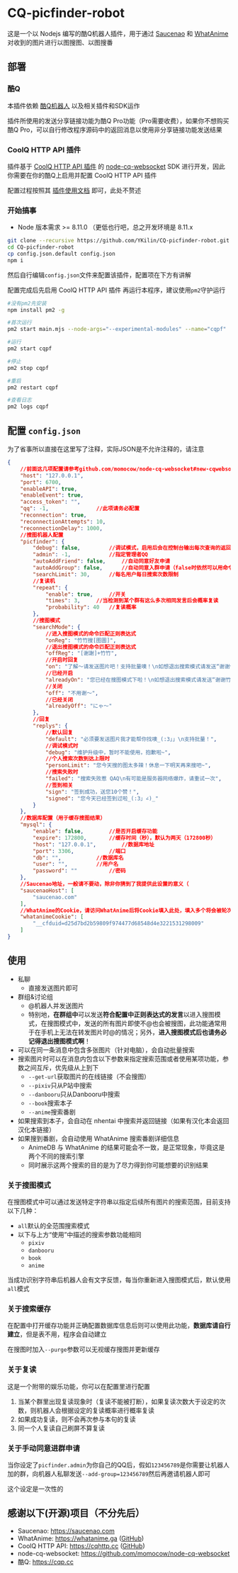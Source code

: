 # CQ-picfinder-robot
这是一个以 Nodejs 编写的酷Q机器人插件，用于通过 [Saucenao](https://saucenao.com/) 和 [WhatAnime](https://whatanime.ga) 对收到的图片进行以图搜图、以图搜番

## 部署
### 酷Q
本插件依赖 [酷Q机器人](https://cqp.cc) 以及相关插件和SDK运作

插件所使用的发送分享链接功能为酷Q Pro功能（Pro需要收费），如果你不想购买酷Q Pro，可以自行修改程序源码中的返回消息以使用非分享链接功能发送结果

### CoolQ HTTP API 插件
插件基于 [CoolQ HTTP API 插件](https://github.com/richardchien/coolq-http-api) 的 [node-cq-websocket](https://github.com/momocow/node-cq-websocket) SDK 进行开发，因此你需要在你的酷Q上启用并配置 CoolQ HTTP API 插件

配置过程按照其 [插件使用文档](https://cqhttp.cc/docs/4.2/#/Configuration) 即可，此处不赘述

### 开始搞事
- Node 版本需求 >= 8.11.0 （更低也行吧，总之开发环境是 8.11.x

```bash
git clone --recursive https://github.com/YKilin/CQ-picfinder-robot.git
cd CQ-picfinder-robot
cp config.json.default config.json
npm i
```

然后自行编辑`config.json`文件来配置该插件，配置项在下方有讲解

配置完成后先启用 CoolQ HTTP API 插件 再运行本程序，建议使用`pm2`守护运行
```bash
#没有pm2先安装
npm install pm2 -g

#首次运行
pm2 start main.mjs --node-args="--experimental-modules" --name="cqpf"

#运行
pm2 start cqpf

#停止
pm2 stop cqpf

#重启
pm2 restart cqpf

#查看日志
pm2 logs cqpf
```

## 配置 `config.json`
为了省事所以直接在这里写了注释，实际JSON是不允许注释的，请注意

```json
{
	//前面这几项配置请参考github.com/momocow/node-cq-websocket#new-cqwebsocketopt
	"host": "127.0.0.1",
	"port": 6700,
	"enableAPI": true,
	"enableEvent": true,
	"access_token": "",
	"qq": -1,				//此项请务必配置
	"reconnection": true,
	"reconnectionAttempts": 10,
	"reconnectionDelay": 1000,
	//搜图机器人配置
	"picfinder": {
		"debug": false,			//调试模式，启用后会在控制台输出每次查询的返回文本
		"admin": -1,			//指定管理者QQ
		"autoAddFriend": false,		//自动同意好友申请
		"autoAddGroup": false,		//自动同意入群申请（false时依然可以用命令手动允许，后续有说明）
		"searchLimit": 30,		//每名用户每日搜索次数限制
		//复读机
		"repeat": {
			"enable": true,		//开关
			"times": 3,		//当检测到某个群有这么多次相同发言后会概率复读
			"probability": 40	//复读概率
		},
		//搜图模式
		"searchMode": {
			//进入搜图模式的命令匹配正则表达式
			"onReg": "竹竹搜[图圖]",
			//退出搜图模式的命令匹配正则表达式
			"offReg": "[谢謝]+竹竹",
			//开启时回复
			"on": "了解～请发送图片吧！支持批量噢！\n如想退出搜索模式请发送“谢谢竹竹”",
			//已经开启
			"alreadyOn": "您已经在搜图模式下啦！\n如想退出搜索模式请发送“谢谢竹竹”",
			//关闭
			"off": "不用谢～",
			//已经关闭
			"alreadyOff": "にゃ～"
		},
		//回复
		"replys": {
			//默认回复
			"default": "必须要发送图片我才能帮你找噢_(:3」」\n支持批量！",
			//调试模式时
			"debug": "维护升级中，暂时不能使用，抱歉啦~",
			//个人搜索次数到达上限时
			"personLimit": "您今天搜的图太多辣！休息一下明天再来搜吧~",
			//搜索失败时
			"failed": "搜索失败惹 QAQ\n有可能是服务器网络爆炸，请重试一次",
			//签到相关
			"sign": "签到成功，送您10个赞！",
			"signed": "您今天已经签到过啦_(:3」∠)_"
		}
	},
	//数据库配置（用于缓存搜图结果）
	"mysql": {
		"enable": false,		//是否开启缓存功能
		"expire": 172800,		//缓存时间（秒），默认为两天（172800秒）
		"host": "127.0.0.1",		//数据库地址
		"port": 3306,			//端口
		"db": "",			//数据库名
		"user": "",			//用户名
		"password": ""			//密码
	},
	//Saucenao地址，一般请不要动，除非你猜到了我提供此设置的意义（
	"saucenaoHost": [
		"saucenao.com"
	],
	//WhatAnime的Cookie，请访问WhatAnime后将Cookie填入此处，填入多个将会被轮次使用
	"whatanimeCookie": [
		"__cfduid=d25d7bd2b59809f974477d68548d4e3221531298009"
	]
}
```

## 使用
- 私聊
	- 直接发送图片即可
- 群组&讨论组
	- @机器人并发送图片
	- 特别地，**在群组中**可以发送**符合配置中正则表达式的发言**以进入搜图模式，在搜图模式中，发送的所有图片即使不@也会被搜图，此功能通常用于在手机上无法在转发图片时@的情况；另外，**进入搜图模式后也请务必记得退出搜图模式啊**！
- 可以在同一条消息中包含多张图片（针对电脑），会自动批量搜索
- 搜索图片时可以在消息内包含以下参数来指定搜索范围或者使用某项功能，参数之间互斥，优先级从上到下
	- `--get-url`获取图片的在线链接（不会搜图）
	- `--pixiv`只从P站中搜索
	- `--danbooru`只从Danbooru中搜索
	- `--book`搜索本子
	- `--anime`搜索番剧
- 如果搜索到本子，会自动在 nhentai 中搜索并返回链接（如果有汉化本会返回汉化本链接）
- 如果搜到番剧，会自动使用 WhatAnime 搜索番剧详细信息
	- AnimeDB 与 WhatAnime 的结果可能会不一致，是正常现象，毕竟这是两个不同的搜索引擎
	- 同时展示这两个搜索的目的是为了尽力得到你可能想要的识别结果

### 关于搜图模式
在搜图模式中可以通过发送特定字符串以指定后续所有图片的搜索范围，目前支持以下几种：
- `all`默认的全范围搜索模式
- 以下与上方“使用”中描述的搜索参数功能相同
	- `pixiv`
	- `danbooru`
	- `book`
	- `anime`

当成功识别字符串后机器人会有文字反馈，每当你重新进入搜图模式后，默认使用`all`模式

### 关于搜索缓存
在配置中打开缓存功能并正确配置数据库信息后则可以使用此功能，**数据库请自行建立**，但是表不用，程序会自动建立

在搜图时加入`--purge`参数可以无视缓存搜图并更新缓存

### 关于复读
这是一个附带的娱乐功能，你可以在配置里进行配置

1. 当某个群里出现复读现象时（复读不能被打断），如果复读次数大于设定的次数，则机器人会根据设定的复读概率进行概率复读
2. 如果成功复读，则不会再次参与本句的复读
3. 同一个人复读自己刷屏不算复读

### 关于手动同意进群申请
当你设定了`picfinder.admin`为你自己的QQ后，假如`123456789`是你需要让机器人加的群，向机器人私聊发送`--add-group=123456789`然后再邀请机器人即可

这个设定是一次性的


## 感谢以下(开源)项目（不分先后）
- Saucenao: https://saucenao.com
- WhatAnime: https://whatanime.ga ([GitHub](https://github.com/soruly/whatanime.ga))
- CoolQ HTTP API: https://cqhttp.cc ([GitHub](https://github.com/richardchien/coolq-http-api))
- node-cq-websocket: https://github.com/momocow/node-cq-websocket
- 酷Q: https://cqp.cc
